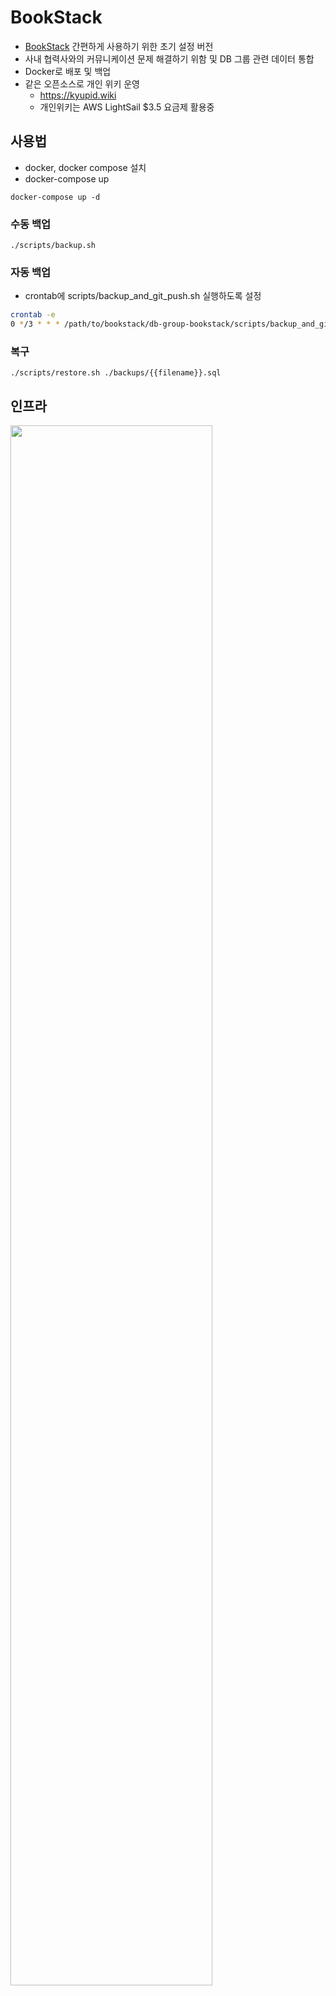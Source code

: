 # BookStack

- [BookStack](https://www.bookstackapp.com/) 간편하게 사용하기 위한 초기 설정 버전
- 사내 협력사와의 커뮤니케이션 문제 해결하기 위함 및 DB 그룹 관련 데이터 통합
- Docker로 배포 및 백업
- 같은 오픈소스로 개인 위키 운영
  - https://kyupid.wiki
  - 개인위키는 AWS LightSail $3.5 요금제 활용중
 
## 사용법

- docker, docker compose 설치
- docker-compose up
```
docker-compose up -d
```

### 수동 백업

```
./scripts/backup.sh
```

### 자동 백업

- crontab에 scripts/backup_and_git_push.sh 실행하도록 설정
```bash
crontab -e
0 */3 * * * /path/to/bookstack/db-group-bookstack/scripts/backup_and_git_push.sh >> /path/to/bookstack/db-group-bookstack/auto_backup.log 2>&1
```

### 복구

```
./scripts/restore.sh ./backups/{{filename}}.sql
```

## 인프라

<img width=80% src=https://github.com/user-attachments/assets/30985e9a-d450-4374-9cfc-8fb6a16ee3e1></img>
